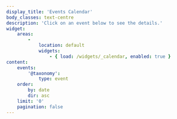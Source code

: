 ```yaml
---
display_title: 'Events Calendar'
body_classes: text-centre
description: 'Click on an event below to see the details.'
widget:
    areas:
        -
            location: default
            widgets:
                - { load: /widgets/_calendar, enabled: true }
content:
    events:
        '@taxonomy':
            type: event
    order:
        by: date
        dir: asc
    limit: '0'
    pagination: false
---
```


